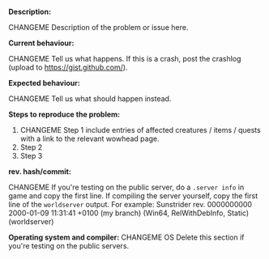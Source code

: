 <!--- (**********************************)
      (** Fill in the following fields **)
      (**********************************) --->

**Description:**

CHANGEME Description of the problem or issue here.

**Current behaviour:**

CHANGEME Tell us what happens.
If this is a crash, post the crashlog (upload to https://gist.github.com/).

**Expected behaviour:**

CHANGEME Tell us what should happen instead.

**Steps to reproduce the problem:**

1. CHANGEME Step 1 include entries of affected creatures / items / quests with a link to the relevant wowhead page.  
2. Step 2
3. Step 3

**rev. hash/commit:** 

CHANGEME
If you're testing on the public server, do a `.server info` in game and copy the first line.
If compiling the server yourself, copy the first line of the `worldserver` output.
For example: Sunstrider rev. 0000000000 2000-01-09 11:31:41 +0100 (my branch) (Win64, RelWithDebInfo, Static) (worldserver)

**Operating system and compiler:** CHANGEME OS
Delete this section if you're testing on the public servers.

<!--- Notes
- This template is for problem reports. For other types of report, edit it accordingly.
- For fixes containing C++ changes, create a Pull Request.
--->
